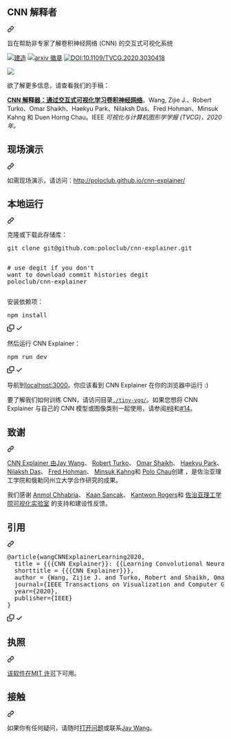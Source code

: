 <div class="Box-sc-g0xbh4-0 bJMeLZ js-snippet-clipboard-copy-unpositioned" data-hpc="true"><article class="markdown-body entry-content container-lg" itemprop="text"><div class="markdown-heading" dir="auto"><h1 tabindex="-1" class="heading-element" dir="auto"><font style="vertical-align: inherit;"><font style="vertical-align: inherit;">CNN 解释者</font></font></h1><a id="user-content-cnn-explainer" class="anchor" aria-label="永久链接：CNN 解释器" href="#cnn-explainer"><svg class="octicon octicon-link" viewBox="0 0 16 16" version="1.1" width="16" height="16" aria-hidden="true"><path d="m7.775 3.275 1.25-1.25a3.5 3.5 0 1 1 4.95 4.95l-2.5 2.5a3.5 3.5 0 0 1-4.95 0 .751.751 0 0 1 .018-1.042.751.751 0 0 1 1.042-.018 1.998 1.998 0 0 0 2.83 0l2.5-2.5a2.002 2.002 0 0 0-2.83-2.83l-1.25 1.25a.751.751 0 0 1-1.042-.018.751.751 0 0 1-.018-1.042Zm-4.69 9.64a1.998 1.998 0 0 0 2.83 0l1.25-1.25a.751.751 0 0 1 1.042.018.751.751 0 0 1 .018 1.042l-1.25 1.25a3.5 3.5 0 1 1-4.95-4.95l2.5-2.5a3.5 3.5 0 0 1 4.95 0 .751.751 0 0 1-.018 1.042.751.751 0 0 1-1.042.018 1.998 1.998 0 0 0-2.83 0l-2.5 2.5a1.998 1.998 0 0 0 0 2.83Z"></path></svg></a></div>
<p dir="auto"><font style="vertical-align: inherit;"><font style="vertical-align: inherit;">旨在帮助非专家了解卷积神经网络 (CNN) 的交互式可视化系统</font></font></p>
<p dir="auto"><a href="https://github.com/poloclub/cnn-explainer/actions"><img src="https://github.com/poloclub/cnn-explainer/workflows/build/badge.svg" alt="建造" style="max-width: 100%;"></a>
<a href="http://arxiv.org/abs/2004.15004" rel="nofollow"><img src="https://camo.githubusercontent.com/948cd732683179ea4a04871449e3ced869afc85bd44128f6641bfdd220a4b126/68747470733a2f2f696d672e736869656c64732e696f2f62616467652f61725869762d323030342e31353030342d726564" alt="arxiv 徽章" data-canonical-src="https://img.shields.io/badge/arXiv-2004.15004-red" style="max-width: 100%;"></a>
<a href="https://doi.org/10.1109/TVCG.2020.3030418" rel="nofollow"><img src="https://camo.githubusercontent.com/1d47db55bc7dad1e12fb9b7aa449eac890373503f175fa030971df9122d916ca/68747470733a2f2f696d672e736869656c64732e696f2f62616467652f444f492d31302e313130392f545643472e323032302e333033303431382d626c7565" alt="DOI:10.1109/TVCG.2020.3030418" data-canonical-src="https://img.shields.io/badge/DOI-10.1109/TVCG.2020.3030418-blue" style="max-width: 100%;"></a></p>
<p dir="auto"><a href="https://youtu.be/HnWIHWFbuUQ" rel="nofollow"><img src="https://camo.githubusercontent.com/fa87ac3d0106779f35a63d2142cbb8ea3e18b0f57426b548941167851426e6dd/68747470733a2f2f692e696d6775722e636f6d2f734373756456672e706e67" data-canonical-src="https://i.imgur.com/sCsudVg.png" style="max-width: 100%;"></a></p>
<p dir="auto"><font style="vertical-align: inherit;"><font style="vertical-align: inherit;">欲了解更多信息，请查看我们的手稿：</font></font></p>
<p dir="auto"><a href="https://arxiv.org/abs/2004.15004" rel="nofollow"><strong><font style="vertical-align: inherit;"><font style="vertical-align: inherit;">CNN 解释器：通过交互式可视化学习卷积神经网络</font></font></strong></a><font style="vertical-align: inherit;"><font style="vertical-align: inherit;">。Wang, Zijie J.、Robert Turko、Omar Shaikh、Haekyu Park、Nilaksh Das、Fred Hohman、Minsuk Kahng 和 Duen Horng Chau。IEEE
</font></font><em><font style="vertical-align: inherit;"><font style="vertical-align: inherit;">可视化与计算机图形学学报 (TVCG)，2020 年。</font></font></em></p>
<div class="markdown-heading" dir="auto"><h2 tabindex="-1" class="heading-element" dir="auto"><font style="vertical-align: inherit;"><font style="vertical-align: inherit;">现场演示</font></font></h2><a id="user-content-live-demo" class="anchor" aria-label="永久链接：现场演示" href="#live-demo"><svg class="octicon octicon-link" viewBox="0 0 16 16" version="1.1" width="16" height="16" aria-hidden="true"><path d="m7.775 3.275 1.25-1.25a3.5 3.5 0 1 1 4.95 4.95l-2.5 2.5a3.5 3.5 0 0 1-4.95 0 .751.751 0 0 1 .018-1.042.751.751 0 0 1 1.042-.018 1.998 1.998 0 0 0 2.83 0l2.5-2.5a2.002 2.002 0 0 0-2.83-2.83l-1.25 1.25a.751.751 0 0 1-1.042-.018.751.751 0 0 1-.018-1.042Zm-4.69 9.64a1.998 1.998 0 0 0 2.83 0l1.25-1.25a.751.751 0 0 1 1.042.018.751.751 0 0 1 .018 1.042l-1.25 1.25a3.5 3.5 0 1 1-4.95-4.95l2.5-2.5a3.5 3.5 0 0 1 4.95 0 .751.751 0 0 1-.018 1.042.751.751 0 0 1-1.042.018 1.998 1.998 0 0 0-2.83 0l-2.5 2.5a1.998 1.998 0 0 0 0 2.83Z"></path></svg></a></div>
<p dir="auto"><font style="vertical-align: inherit;"><font style="vertical-align: inherit;">如需现场演示，请访问：</font></font><a href="http://poloclub.github.io/cnn-explainer/" rel="nofollow"><font style="vertical-align: inherit;"><font style="vertical-align: inherit;">http://poloclub.github.io/cnn-explainer/</font></font></a></p>
<div class="markdown-heading" dir="auto"><h2 tabindex="-1" class="heading-element" dir="auto"><font style="vertical-align: inherit;"><font style="vertical-align: inherit;">本地运行</font></font></h2><a id="user-content-running-locally" class="anchor" aria-label="永久链接：本地运行" href="#running-locally"><svg class="octicon octicon-link" viewBox="0 0 16 16" version="1.1" width="16" height="16" aria-hidden="true"><path d="m7.775 3.275 1.25-1.25a3.5 3.5 0 1 1 4.95 4.95l-2.5 2.5a3.5 3.5 0 0 1-4.95 0 .751.751 0 0 1 .018-1.042.751.751 0 0 1 1.042-.018 1.998 1.998 0 0 0 2.83 0l2.5-2.5a2.002 2.002 0 0 0-2.83-2.83l-1.25 1.25a.751.751 0 0 1-1.042-.018.751.751 0 0 1-.018-1.042Zm-4.69 9.64a1.998 1.998 0 0 0 2.83 0l1.25-1.25a.751.751 0 0 1 1.042.018.751.751 0 0 1 .018 1.042l-1.25 1.25a3.5 3.5 0 1 1-4.95-4.95l2.5-2.5a3.5 3.5 0 0 1 4.95 0 .751.751 0 0 1-.018 1.042.751.751 0 0 1-1.042.018 1.998 1.998 0 0 0-2.83 0l-2.5 2.5a1.998 1.998 0 0 0 0 2.83Z"></path></svg></a></div>
<p dir="auto"><font style="vertical-align: inherit;"><font style="vertical-align: inherit;">克隆或下载此存储库：</font></font></p>
<div class="highlight highlight-source-shell notranslate position-relative overflow-auto" dir="auto"><pre>git clone git@github.com:poloclub/cnn-explainer.git

<span class="pl-c"><span class="pl-c">#</span> use degit if you don't want to download commit histories</span>
degit poloclub/cnn-explainer</pre><div class="zeroclipboard-container">
    
  </div></div>
<p dir="auto"><font style="vertical-align: inherit;"><font style="vertical-align: inherit;">安装依赖项：</font></font></p>
<div class="highlight highlight-source-shell notranslate position-relative overflow-auto" dir="auto"><pre>npm install</pre><div class="zeroclipboard-container">
    <clipboard-copy aria-label="Copy" class="ClipboardButton btn btn-invisible js-clipboard-copy m-2 p-0 tooltipped-no-delay d-flex flex-justify-center flex-items-center" data-copy-feedback="Copied!" data-tooltip-direction="w" value="npm install" tabindex="0" role="button">
      <svg aria-hidden="true" height="16" viewBox="0 0 16 16" version="1.1" width="16" data-view-component="true" class="octicon octicon-copy js-clipboard-copy-icon">
    <path d="M0 6.75C0 5.784.784 5 1.75 5h1.5a.75.75 0 0 1 0 1.5h-1.5a.25.25 0 0 0-.25.25v7.5c0 .138.112.25.25.25h7.5a.25.25 0 0 0 .25-.25v-1.5a.75.75 0 0 1 1.5 0v1.5A1.75 1.75 0 0 1 9.25 16h-7.5A1.75 1.75 0 0 1 0 14.25Z"></path><path d="M5 1.75C5 .784 5.784 0 6.75 0h7.5C15.216 0 16 .784 16 1.75v7.5A1.75 1.75 0 0 1 14.25 11h-7.5A1.75 1.75 0 0 1 5 9.25Zm1.75-.25a.25.25 0 0 0-.25.25v7.5c0 .138.112.25.25.25h7.5a.25.25 0 0 0 .25-.25v-7.5a.25.25 0 0 0-.25-.25Z"></path>
</svg>
      <svg aria-hidden="true" height="16" viewBox="0 0 16 16" version="1.1" width="16" data-view-component="true" class="octicon octicon-check js-clipboard-check-icon color-fg-success d-none">
    <path d="M13.78 4.22a.75.75 0 0 1 0 1.06l-7.25 7.25a.75.75 0 0 1-1.06 0L2.22 9.28a.751.751 0 0 1 .018-1.042.751.751 0 0 1 1.042-.018L6 10.94l6.72-6.72a.75.75 0 0 1 1.06 0Z"></path>
</svg>
    </clipboard-copy>
  </div></div>
<p dir="auto"><font style="vertical-align: inherit;"><font style="vertical-align: inherit;">然后运行 &ZeroWidthSpace;&ZeroWidthSpace;CNN Explainer：</font></font></p>
<div class="highlight highlight-source-shell notranslate position-relative overflow-auto" dir="auto"><pre>npm run dev</pre><div class="zeroclipboard-container">
    <clipboard-copy aria-label="Copy" class="ClipboardButton btn btn-invisible js-clipboard-copy m-2 p-0 tooltipped-no-delay d-flex flex-justify-center flex-items-center" data-copy-feedback="Copied!" data-tooltip-direction="w" value="npm run dev" tabindex="0" role="button">
      <svg aria-hidden="true" height="16" viewBox="0 0 16 16" version="1.1" width="16" data-view-component="true" class="octicon octicon-copy js-clipboard-copy-icon">
    <path d="M0 6.75C0 5.784.784 5 1.75 5h1.5a.75.75 0 0 1 0 1.5h-1.5a.25.25 0 0 0-.25.25v7.5c0 .138.112.25.25.25h7.5a.25.25 0 0 0 .25-.25v-1.5a.75.75 0 0 1 1.5 0v1.5A1.75 1.75 0 0 1 9.25 16h-7.5A1.75 1.75 0 0 1 0 14.25Z"></path><path d="M5 1.75C5 .784 5.784 0 6.75 0h7.5C15.216 0 16 .784 16 1.75v7.5A1.75 1.75 0 0 1 14.25 11h-7.5A1.75 1.75 0 0 1 5 9.25Zm1.75-.25a.25.25 0 0 0-.25.25v7.5c0 .138.112.25.25.25h7.5a.25.25 0 0 0 .25-.25v-7.5a.25.25 0 0 0-.25-.25Z"></path>
</svg>
      <svg aria-hidden="true" height="16" viewBox="0 0 16 16" version="1.1" width="16" data-view-component="true" class="octicon octicon-check js-clipboard-check-icon color-fg-success d-none">
    <path d="M13.78 4.22a.75.75 0 0 1 0 1.06l-7.25 7.25a.75.75 0 0 1-1.06 0L2.22 9.28a.751.751 0 0 1 .018-1.042.751.751 0 0 1 1.042-.018L6 10.94l6.72-6.72a.75.75 0 0 1 1.06 0Z"></path>
</svg>
    </clipboard-copy>
  </div></div>
<p dir="auto"><font style="vertical-align: inherit;"><font style="vertical-align: inherit;">导航到</font></font><a href="https://localhost:3000" rel="nofollow"><font style="vertical-align: inherit;"><font style="vertical-align: inherit;">localhost:3000</font></font></a><font style="vertical-align: inherit;"><font style="vertical-align: inherit;">。你应该看到 CNN Explainer 在你的浏览器中运行 :)</font></font></p>
<p dir="auto"><font style="vertical-align: inherit;"><font style="vertical-align: inherit;">要了解我们如何训练 CNN，请访问目录</font></font><a href="/poloclub/cnn-explainer/blob/master/tiny-vgg"><code>./tiny-vgg/</code></a><font style="vertical-align: inherit;"><font style="vertical-align: inherit;">。如果您想将 CNN Explainer 与自己的 CNN 模型或图像类别一起使用，请参阅</font></font><a href="/poloclub/cnn-explainer/issues/8"><font style="vertical-align: inherit;"><font style="vertical-align: inherit;">#8</font></font></a><font style="vertical-align: inherit;"><font style="vertical-align: inherit;">和</font></font><a href="/poloclub/cnn-explainer/issues/14"><font style="vertical-align: inherit;"><font style="vertical-align: inherit;">#14</font></font></a><font style="vertical-align: inherit;"><font style="vertical-align: inherit;">。</font></font></p>
<div class="markdown-heading" dir="auto"><h2 tabindex="-1" class="heading-element" dir="auto"><font style="vertical-align: inherit;"><font style="vertical-align: inherit;">致谢</font></font></h2><a id="user-content-credits" class="anchor" aria-label="永久链接：致谢" href="#credits"><svg class="octicon octicon-link" viewBox="0 0 16 16" version="1.1" width="16" height="16" aria-hidden="true"><path d="m7.775 3.275 1.25-1.25a3.5 3.5 0 1 1 4.95 4.95l-2.5 2.5a3.5 3.5 0 0 1-4.95 0 .751.751 0 0 1 .018-1.042.751.751 0 0 1 1.042-.018 1.998 1.998 0 0 0 2.83 0l2.5-2.5a2.002 2.002 0 0 0-2.83-2.83l-1.25 1.25a.751.751 0 0 1-1.042-.018.751.751 0 0 1-.018-1.042Zm-4.69 9.64a1.998 1.998 0 0 0 2.83 0l1.25-1.25a.751.751 0 0 1 1.042.018.751.751 0 0 1 .018 1.042l-1.25 1.25a3.5 3.5 0 1 1-4.95-4.95l2.5-2.5a3.5 3.5 0 0 1 4.95 0 .751.751 0 0 1-.018 1.042.751.751 0 0 1-1.042.018 1.998 1.998 0 0 0-2.83 0l-2.5 2.5a1.998 1.998 0 0 0 0 2.83Z"></path></svg></a></div>
<p dir="auto"><font style="vertical-align: inherit;"></font><a href="https://zijie.wang/" rel="nofollow"><font style="vertical-align: inherit;"><font style="vertical-align: inherit;">CNN Explainer 由Jay Wang</font></font></a><font style="vertical-align: inherit;"><font style="vertical-align: inherit;">、
 </font></font><a href="https://www.linkedin.com/in/robert-turko/" rel="nofollow"><font style="vertical-align: inherit;"><font style="vertical-align: inherit;">Robert Turko</font></font></a><font style="vertical-align: inherit;"><font style="vertical-align: inherit;">、
 </font></font><a href="http://oshaikh.com/" rel="nofollow"><font style="vertical-align: inherit;"><font style="vertical-align: inherit;">Omar Shaikh</font></font></a><font style="vertical-align: inherit;"><font style="vertical-align: inherit;">、
 </font></font><a href="https://haekyu.com/" rel="nofollow"><font style="vertical-align: inherit;"><font style="vertical-align: inherit;">Haekyu Park</font></font></a><font style="vertical-align: inherit;"><font style="vertical-align: inherit;">、
 </font></font><a href="http://nilakshdas.com/" rel="nofollow"><font style="vertical-align: inherit;"><font style="vertical-align: inherit;">Nilaksh Das</font></font></a><font style="vertical-align: inherit;"><font style="vertical-align: inherit;">、
 </font></font><a href="https://fredhohman.com/" rel="nofollow"><font style="vertical-align: inherit;"><font style="vertical-align: inherit;">Fred Hohman</font></font></a><font style="vertical-align: inherit;"><font style="vertical-align: inherit;">、
 </font></font><a href="http://minsuk.com" rel="nofollow"><font style="vertical-align: inherit;"><font style="vertical-align: inherit;">Minsuk Kahng</font></font></a><font style="vertical-align: inherit;"><font style="vertical-align: inherit;">和
</font></font><a href="https://www.cc.gatech.edu/~dchau/" rel="nofollow"><font style="vertical-align: inherit;"><font style="vertical-align: inherit;">Polo Chau</font></font></a><font style="vertical-align: inherit;"><font style="vertical-align: inherit;">创建
</font><font style="vertical-align: inherit;">，是佐治亚理工学院和俄勒冈州立大学合作研究的成果。</font></font></p>
<p dir="auto"><font style="vertical-align: inherit;"><font style="vertical-align: inherit;">我们感谢
</font></font><a href="https://www.linkedin.com/in/anmolchhabria" rel="nofollow"><font style="vertical-align: inherit;"><font style="vertical-align: inherit;">Anmol Chhabria</font></font></a><font style="vertical-align: inherit;"><font style="vertical-align: inherit;">、
 </font></font><a href="https://kaansancak.com" rel="nofollow"><font style="vertical-align: inherit;"><font style="vertical-align: inherit;">Kaan Sancak</font></font></a><font style="vertical-align: inherit;"><font style="vertical-align: inherit;">、
 </font></font><a href="https://www.kantwon.com" rel="nofollow"><font style="vertical-align: inherit;"><font style="vertical-align: inherit;">Kantwon Rogers</font></font></a><font style="vertical-align: inherit;"><font style="vertical-align: inherit;">和
</font></font><a href="http://vis.gatech.edu" rel="nofollow"><font style="vertical-align: inherit;"><font style="vertical-align: inherit;">佐治亚理工学院可视化实验室</font></font></a><font style="vertical-align: inherit;"><font style="vertical-align: inherit;">
的支持和建设性反馈。</font></font></p>
<div class="markdown-heading" dir="auto"><h2 tabindex="-1" class="heading-element" dir="auto"><font style="vertical-align: inherit;"><font style="vertical-align: inherit;">引用</font></font></h2><a id="user-content-citation" class="anchor" aria-label="永久链接：引用" href="#citation"><svg class="octicon octicon-link" viewBox="0 0 16 16" version="1.1" width="16" height="16" aria-hidden="true"><path d="m7.775 3.275 1.25-1.25a3.5 3.5 0 1 1 4.95 4.95l-2.5 2.5a3.5 3.5 0 0 1-4.95 0 .751.751 0 0 1 .018-1.042.751.751 0 0 1 1.042-.018 1.998 1.998 0 0 0 2.83 0l2.5-2.5a2.002 2.002 0 0 0-2.83-2.83l-1.25 1.25a.751.751 0 0 1-1.042-.018.751.751 0 0 1-.018-1.042Zm-4.69 9.64a1.998 1.998 0 0 0 2.83 0l1.25-1.25a.751.751 0 0 1 1.042.018.751.751 0 0 1 .018 1.042l-1.25 1.25a3.5 3.5 0 1 1-4.95-4.95l2.5-2.5a3.5 3.5 0 0 1 4.95 0 .751.751 0 0 1-.018 1.042.751.751 0 0 1-1.042.018 1.998 1.998 0 0 0-2.83 0l-2.5 2.5a1.998 1.998 0 0 0 0 2.83Z"></path></svg></a></div>
<div class="highlight highlight-text-bibtex notranslate position-relative overflow-auto" dir="auto"><pre><span class="pl-k">@article</span>{<span class="pl-en">wangCNNExplainerLearning2020</span>,
  <span class="pl-s">title</span> = <span class="pl-s"><span class="pl-pds">{</span>{{CNN Explainer}}: {{Learning Convolutional Neural Networks}} with {{Interactive Visualization}}<span class="pl-pds">}</span></span>,
  <span class="pl-s">shorttitle</span> = <span class="pl-s"><span class="pl-pds">{</span>{{CNN Explainer}}<span class="pl-pds">}</span></span>,
  <span class="pl-s">author</span> = <span class="pl-s"><span class="pl-pds">{</span>Wang, Zijie J. and Turko, Robert and Shaikh, Omar and Park, Haekyu and Das, Nilaksh and Hohman, Fred and Kahng, Minsuk and Chau, Duen Horng<span class="pl-pds">}</span></span>,
  <span class="pl-s">journal</span>=<span class="pl-s"><span class="pl-pds">{</span>IEEE Transactions on Visualization and Computer Graphics (TVCG)<span class="pl-pds">}</span></span>,
  <span class="pl-s">year</span>=<span class="pl-s"><span class="pl-pds">{</span>2020<span class="pl-pds">}</span></span>,
  <span class="pl-s">publisher</span>=<span class="pl-s"><span class="pl-pds">{</span>IEEE<span class="pl-pds">}</span></span>
}</pre><div class="zeroclipboard-container">
    <clipboard-copy aria-label="Copy" class="ClipboardButton btn btn-invisible js-clipboard-copy m-2 p-0 tooltipped-no-delay d-flex flex-justify-center flex-items-center" data-copy-feedback="Copied!" data-tooltip-direction="w" value="@article{wangCNNExplainerLearning2020,
  title = {{{CNN Explainer}}: {{Learning Convolutional Neural Networks}} with {{Interactive Visualization}}},
  shorttitle = {{{CNN Explainer}}},
  author = {Wang, Zijie J. and Turko, Robert and Shaikh, Omar and Park, Haekyu and Das, Nilaksh and Hohman, Fred and Kahng, Minsuk and Chau, Duen Horng},
  journal={IEEE Transactions on Visualization and Computer Graphics (TVCG)},
  year={2020},
  publisher={IEEE}
}" tabindex="0" role="button">
      <svg aria-hidden="true" height="16" viewBox="0 0 16 16" version="1.1" width="16" data-view-component="true" class="octicon octicon-copy js-clipboard-copy-icon">
    <path d="M0 6.75C0 5.784.784 5 1.75 5h1.5a.75.75 0 0 1 0 1.5h-1.5a.25.25 0 0 0-.25.25v7.5c0 .138.112.25.25.25h7.5a.25.25 0 0 0 .25-.25v-1.5a.75.75 0 0 1 1.5 0v1.5A1.75 1.75 0 0 1 9.25 16h-7.5A1.75 1.75 0 0 1 0 14.25Z"></path><path d="M5 1.75C5 .784 5.784 0 6.75 0h7.5C15.216 0 16 .784 16 1.75v7.5A1.75 1.75 0 0 1 14.25 11h-7.5A1.75 1.75 0 0 1 5 9.25Zm1.75-.25a.25.25 0 0 0-.25.25v7.5c0 .138.112.25.25.25h7.5a.25.25 0 0 0 .25-.25v-7.5a.25.25 0 0 0-.25-.25Z"></path>
</svg>
      <svg aria-hidden="true" height="16" viewBox="0 0 16 16" version="1.1" width="16" data-view-component="true" class="octicon octicon-check js-clipboard-check-icon color-fg-success d-none">
    <path d="M13.78 4.22a.75.75 0 0 1 0 1.06l-7.25 7.25a.75.75 0 0 1-1.06 0L2.22 9.28a.751.751 0 0 1 .018-1.042.751.751 0 0 1 1.042-.018L6 10.94l6.72-6.72a.75.75 0 0 1 1.06 0Z"></path>
</svg>
    </clipboard-copy>
  </div></div>
<div class="markdown-heading" dir="auto"><h2 tabindex="-1" class="heading-element" dir="auto"><font style="vertical-align: inherit;"><font style="vertical-align: inherit;">执照</font></font></h2><a id="user-content-license" class="anchor" aria-label="永久链接：许可证" href="#license"><svg class="octicon octicon-link" viewBox="0 0 16 16" version="1.1" width="16" height="16" aria-hidden="true"><path d="m7.775 3.275 1.25-1.25a3.5 3.5 0 1 1 4.95 4.95l-2.5 2.5a3.5 3.5 0 0 1-4.95 0 .751.751 0 0 1 .018-1.042.751.751 0 0 1 1.042-.018 1.998 1.998 0 0 0 2.83 0l2.5-2.5a2.002 2.002 0 0 0-2.83-2.83l-1.25 1.25a.751.751 0 0 1-1.042-.018.751.751 0 0 1-.018-1.042Zm-4.69 9.64a1.998 1.998 0 0 0 2.83 0l1.25-1.25a.751.751 0 0 1 1.042.018.751.751 0 0 1 .018 1.042l-1.25 1.25a3.5 3.5 0 1 1-4.95-4.95l2.5-2.5a3.5 3.5 0 0 1 4.95 0 .751.751 0 0 1-.018 1.042.751.751 0 0 1-1.042.018 1.998 1.998 0 0 0-2.83 0l-2.5 2.5a1.998 1.998 0 0 0 0 2.83Z"></path></svg></a></div>
<p dir="auto"><font style="vertical-align: inherit;"></font><a href="https://github.com/poloclub/cnn-explainer/blob/master/LICENSE"><font style="vertical-align: inherit;"><font style="vertical-align: inherit;">该软件在MIT 许可</font></font></a><font style="vertical-align: inherit;"><font style="vertical-align: inherit;">下可用</font><font style="vertical-align: inherit;">。</font></font></p>
<div class="markdown-heading" dir="auto"><h2 tabindex="-1" class="heading-element" dir="auto"><font style="vertical-align: inherit;"><font style="vertical-align: inherit;">接触</font></font></h2><a id="user-content-contact" class="anchor" aria-label="永久链接：联系方式" href="#contact"><svg class="octicon octicon-link" viewBox="0 0 16 16" version="1.1" width="16" height="16" aria-hidden="true"><path d="m7.775 3.275 1.25-1.25a3.5 3.5 0 1 1 4.95 4.95l-2.5 2.5a3.5 3.5 0 0 1-4.95 0 .751.751 0 0 1 .018-1.042.751.751 0 0 1 1.042-.018 1.998 1.998 0 0 0 2.83 0l2.5-2.5a2.002 2.002 0 0 0-2.83-2.83l-1.25 1.25a.751.751 0 0 1-1.042-.018.751.751 0 0 1-.018-1.042Zm-4.69 9.64a1.998 1.998 0 0 0 2.83 0l1.25-1.25a.751.751 0 0 1 1.042.018.751.751 0 0 1 .018 1.042l-1.25 1.25a3.5 3.5 0 1 1-4.95-4.95l2.5-2.5a3.5 3.5 0 0 1 4.95 0 .751.751 0 0 1-.018 1.042.751.751 0 0 1-1.042.018 1.998 1.998 0 0 0-2.83 0l-2.5 2.5a1.998 1.998 0 0 0 0 2.83Z"></path></svg></a></div>
<p dir="auto"><font style="vertical-align: inherit;"><font style="vertical-align: inherit;">如果你有任何疑问，请随时</font></font><a href="https://github.com/poloclub/cnn-explainer/issues/new/choose"><font style="vertical-align: inherit;"><font style="vertical-align: inherit;">打开问题</font></font></a><font style="vertical-align: inherit;"><font style="vertical-align: inherit;">或联系</font></font><a href="https://zijie.wang" rel="nofollow"><font style="vertical-align: inherit;"><font style="vertical-align: inherit;">Jay Wang</font></font></a><font style="vertical-align: inherit;"><font style="vertical-align: inherit;">。</font></font></p>
</article></div>
